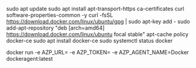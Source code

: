 

sudo apt update
sudo apt install apt-transport-https ca-certificates curl software-properties-common -y
curl -fsSL https://download.docker.com/linux/ubuntu/gpg | sudo apt-key add -
sudo add-apt-repository "deb [arch=amd64] https://download.docker.com/linux/ubuntu focal stable"
apt-cache policy docker-ce
sudo apt install docker-ce
sudo systemctl status docker


docker run -e AZP_URL=<Azure DevOps instance> -e AZP_TOKEN=<PAT token> -e AZP_AGENT_NAME=Docker dockeragent:latest